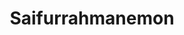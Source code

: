 ---
title: Saifurrahmanemon
github: https://github.com/Saifurrahmanemon
mode: light
transition: 3s
archetype:
  - Little Bit of Everything
---